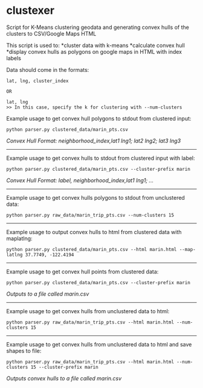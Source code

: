 clustexer
=========

Script for K-Means clustering geodata and generating convex hulls of the clusters to CSV/Google Maps HTML

This script is used to:
*cluster data with k-means
*calculate convex hull
*display convex hulls as polygons on google maps in HTML with index labels

Data should come in the formats:

    lat, lng, cluster_index

    OR

    lat, lng
    >> In this case, specify the k for clustering with --num-clusters


Example usage to get convex hull polygons to stdout from clustered input:

    python parser.py clustered_data/marin_pts.csv
*Convex Hull Format: neighborhood_index,lat1 lng1; lat2 lng2; lat3 lng3*

***

Example usage to get convex hulls to stdout from clustered input with label:

    python parser.py clustered_data/marin_pts.csv --cluster-prefix marin
*Convex Hull Format: label, neighborhood_index,lat1 lng1; ...*

***

Example usage to get convex hulls polygons to stdout from unclustered data:

    python parser.py raw_data/marin_trip_pts.csv --num-clusters 15

***

Example usage to output convex hulls to html from clustered data with maplatlng:

    python parser.py clustered_data/marin_pts.csv --html marin.html --map-latlng 37.7749, -122.4194

***

Example usage to get convex hull points from clustered data:

    python parser.py clustered_data/marin_pts.csv --cluster-prefix marin
*Outputs to a file called marin.csv*

***

Example usage to get convex hulls from unclustered data to html:

    python parser.py raw_data/marin_trip_pts.csv --html marin.html --num-clusters 15

***

Example usage to get convex hulls from unclustered data to html and save shapes to file:

    python parser.py raw_data/marin_trip_pts.csv --html marin.html --num-clusters 15 --cluster-prefix marin
*Outputs convex hulls to a file called marin.csv*
